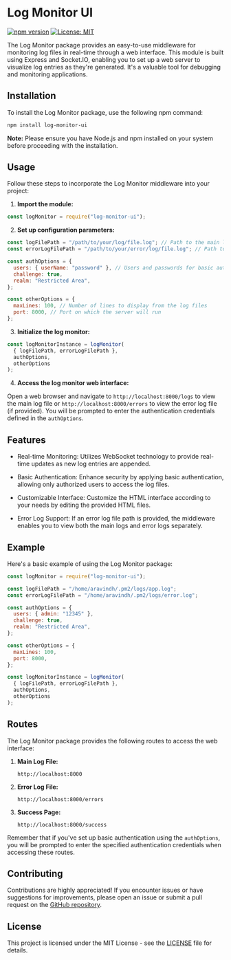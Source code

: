 # Log Monitor UI

[![npm version](https://badge.fury.io/js/html-conversion-node.svg)](https://badge.fury.io/js/html-conversion-node)
[![License: MIT](https://img.shields.io/badge/License-MIT-yellow.svg)](https://opensource.org/licenses/MIT)

The Log Monitor package provides an easy-to-use middleware for monitoring log files in real-time through a web interface. This module is built using Express and Socket.IO, enabling you to set up a web server to visualize log entries as they're generated. It's a valuable tool for debugging and monitoring applications.

## Installation

To install the Log Monitor package, use the following npm command:

```sh
npm install log-monitor-ui
```

**Note:** Please ensure you have Node.js and npm installed on your system before proceeding with the installation.

## Usage

Follow these steps to incorporate the Log Monitor middleware into your project:

1. **Import the module:**

```javascript
const logMonitor = require("log-monitor-ui");
```

2. **Set up configuration parameters:**

```javascript
const logFilePath = "/path/to/your/log/file.log"; // Path to the main log file
const errorLogFilePath = "/path/to/your/error/log/file.log"; // Path to the error log file (optional)

const authOptions = {
  users: { userName: "password" }, // Users and passwords for basic authentication
  challenge: true,
  realm: "Restricted Area",
};

const otherOptions = {
  maxLines: 100, // Number of lines to display from the log files
  port: 8000, // Port on which the server will run
};
```

3. **Initialize the log monitor:**

```javascript
const logMonitorInstance = logMonitor(
  { logFilePath, errorLogFilePath },
  authOptions,
  otherOptions
);
```

4. **Access the log monitor web interface:**

Open a web browser and navigate to `http://localhost:8000/logs` to view the main log file or `http://localhost:8000/errors` to view the error log file (if provided). You will be prompted to enter the authentication credentials defined in the `authOptions`.

## Features

- Real-time Monitoring: Utilizes WebSocket technology to provide real-time updates as new log entries are appended.

- Basic Authentication: Enhance security by applying basic authentication, allowing only authorized users to access the log files.

- Customizable Interface: Customize the HTML interface according to your needs by editing the provided HTML files.

- Error Log Support: If an error log file path is provided, the middleware enables you to view both the main logs and error logs separately.

## Example

Here's a basic example of using the Log Monitor package:

```javascript
const logMonitor = require("log-monitor-ui");

const logFilePath = "/home/aravindh/.pm2/logs/app.log";
const errorLogFilePath = "/home/aravindh/.pm2/logs/error.log";

const authOptions = {
  users: { admin: "12345" },
  challenge: true,
  realm: "Restricted Area",
};

const otherOptions = {
  maxLines: 100,
  port: 8000,
};

const logMonitorInstance = logMonitor(
  { logFilePath, errorLogFilePath },
  authOptions,
  otherOptions
);
```

## Routes

The Log Monitor package provides the following routes to access the web interface:

1. **Main Log File:**

   ```
   http://localhost:8000
   ```

2. **Error Log File:**

   ```
   http://localhost:8000/errors
   ```

3. **Success Page:**

   ```
   http://localhost:8000/success
   ```

Remember that if you've set up basic authentication using the `authOptions`, you will be prompted to enter the specified authentication credentials when accessing these routes.

## Contributing

Contributions are highly appreciated! If you encounter issues or have suggestions for improvements, please open an issue or submit a pull request on the [GitHub repository](https://github.com/aravindhfinix/log-monitor-ui).

## License

This project is licensed under the MIT License - see the [LICENSE](LICENSE) file for details.

